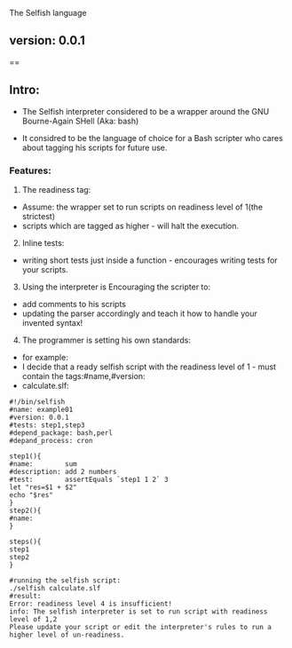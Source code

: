 The Selfish language 
## version: 0.0.1
==

Intro:
--
- The Selfish interpreter considered to be a wrapper around the GNU Bourne-Again SHell (Aka: bash)

- It considred to be the language of choice for a Bash scripter who cares about tagging his scripts for future use.

### Features:
1. The readiness tag:
- Assume: the wrapper set to run scripts on readiness level of 1(the strictest)
- scripts which are tagged as higher - will halt the execution.
2. Inline tests:
- writing short tests just inside a function - encourages writing tests for your scripts.
3. Using the interpreter is Encouraging the scripter to:
- add comments to his scripts
- updating the parser accordingly and teach it how to handle your invented syntax!
4. The programmer is setting his own standards:
- for example:
- I decide that a ready selfish script with the readiness level of 1 -  must contain the tags:#name,#version:
- calculate.slf:
```
#!/bin/selfish
#name: example01
#version: 0.0.1
#tests: step1,step3
#depend_package: bash,perl
#depand_process: cron

step1(){
#name:        sum
#description: add 2 numbers
#test:        assertEquals `step1 1 2` 3
let "res=$1 + $2"
echo "$res"
}
step2(){
#name:  
}

steps(){
step1
step2
}
```
```
#running the selfish script:
./selfish calculate.slf
#result:
Error: readiness level 4 is insufficient! 
info: The selfish interpreter is set to run script with readiness level of 1,2
Please update your script or edit the interpreter's rules to run a higher level of un-readiness.

```

